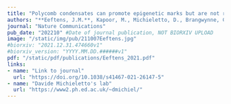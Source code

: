 ```yaml
---
title: "Polycomb condensates can promote epigenetic marks but are not required for sustained chromatin compaction"
authors: "**Eeftens, J.M.**, Kapoor, M., Michieletto, D., Brangwynne, C.P."
journal: "Nature Communications"
pub_date: "202210" #Date of journal publication, NOT BIORXIV UPLOAD
image: "/static/img/pub/211007Eeftens.jpg"
#biorxiv: "2021.12.31.474660v1"
#biorxiv_version: "YYYY.MM.DD.######v1"
pdf: "/static/pdf/publications/Eeftens_2021.pdf"
links:
- name: "Link to journal"
  url: "https://doi.org/10.1038/s41467-021-26147-5"
- name: "Davide Michieletto's lab"
  url: "https://www2.ph.ed.ac.uk/~dmichiel/"
---
```

